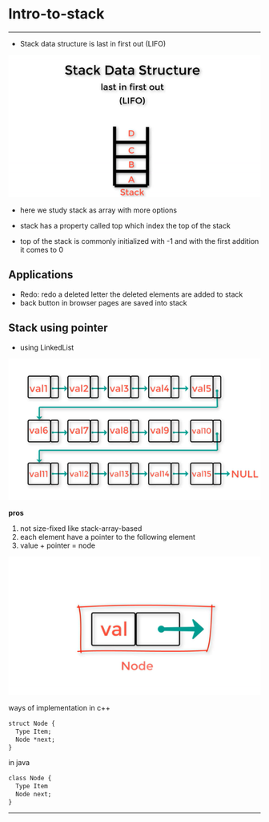 # Intro-to-stack

---

- Stack data structure is last in first out (LIFO)

![stack](../imgs/stack.png)

- here we study stack as array with more options

- stack has a property called top which index the top of the stack
- top of the stack is commonly initialized with -1 and with the first addition it comes to 0

## Applications

- Redo: redo a deleted letter
  the deleted elements are added to stack
- back button in browser pages are saved into stack

## Stack using pointer

- using LinkedList

![stack-LinkedList](../imgs/stack-linkedlist.png)

**pros**

1. not size-fixed like stack-array-based
2. each element have a pointer to the following element
3. value + pointer = node

![node](../imgs/node.png)

ways of implementation
in c++

```
struct Node {
  Type Item;
  Node *next;
}
```

in java

```
class Node {
  Type Item
  Node next;
}
```

---
